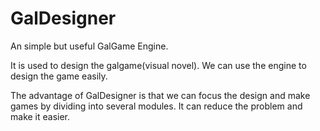 # GalDesigner

An simple but useful GalGame Engine.

It is used to design the galgame(visual novel). We can use the engine to design the game easily.

The advantage of GalDesigner is that we can focus the design and make games by dividing into several modules. It can reduce the problem and make it easier.
